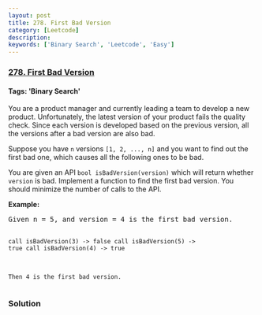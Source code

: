 ```yaml
---
layout: post
title: 278. First Bad Version
category: [Leetcode]
description: 
keywords: ['Binary Search', 'Leetcode', 'Easy']
---
```

### [278. First Bad Version](https://leetcode.com/problems/first-bad-version)

#### Tags: 'Binary Search'

<div class="content__u3I1 question-content__JfgR"><div><p>You are a product manager and currently leading a team to develop a new product. Unfortunately, the latest version of your product fails the quality check. Since each version is developed based on the previous version, all the versions after a bad version are also bad.</p>
<p>Suppose you have <code>n</code> versions <code>[1, 2, ..., n]</code> and you want to find out the first bad one, which causes all the following ones to be bad.</p>
<p>You are given an API <code>bool isBadVersion(version)</code> which will return whether <code>version</code> is bad. Implement a function to find the first bad version. You should minimize the number of calls to the API.</p>
<p><b>Example:</b></p>
<pre>Given n = 5, and version = 4 is the first bad version.

<code>call isBadVersion(3) -&gt; false
call isBadVersion(5) -&gt; true
call isBadVersion(4) -&gt; true

Then 4 is the first bad version. </code>
</pre>
</div></div>

### Solution
